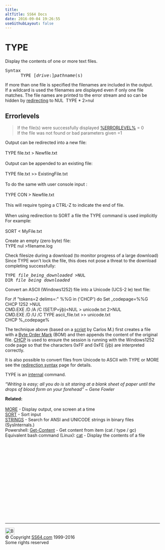 ```yaml
---
title:
altTitle: SS64 Docs
date: 2016-09-04 19:26:55
useGithubLayout: false
---
```

<!-- #BeginLibraryItem "/Library/head_nt.lbi" --><!-- #EndLibraryItem --><h1>TYPE</h1> 
<p>Display the contents of one or more text files. </p>
<pre>Syntax
      TYPE [<i>drive</i>:]<i>pathname</i>(s)</pre>
<p>If more than one file is specified the filenames are included in the output.<br>
If a wildcard is used the filenames are  displayed even if only one file matches. The file names are printed to the error stream and so can be hidden by <a href="syntax-redirection.html">redirecting</a> to NUL <span class="code">&nbsp;TYPE * 2&gt;nul</span></p>
<h2>Errorlevels</h2>
<blockquote>
<p>If the file(s) were successfully displayed <a href="errorlevel.html">%ERRORLEVEL%</a> = 0<br>
If the file was not found or bad parameters given =1</p>
</blockquote>
<p> Output can be redirected into a new file:<br>
<br>
<span class="code">TYPE file.txt &gt; Newfile.txt</span><br>
<br>
Output can be appended to an existing file:<br>
<br>
<span class="code">TYPE file.txt &gt;&gt; ExistingFile.txt</span><br>
<br>
To do the same with user console input :<br>
<br>
<span class="code">TYPE CON &gt; Newfile.txt</span><br>
<br>
This will require typing a CTRL-Z to indicate the end of file.<br>
<br>
When using redirection to SORT a file the TYPE command is used implicitly<br>
For example:<br>
<br>
<span class="code">SORT &lt; MyFile.txt</span></p>
<p>Create an empty (zero byte)  file: <br>
<span class="code">TYPE nul &gt;filename.log</span></p>
<p>Check filesize during a download (to monitor progress of a large download) Since TYPE won't lock the file, this does not pose a threat to the download completing successfully:</p>
<pre>TYPE <i>file_being_downloaded</i> &gt;NUL 
DIR <i>file_being_downloaded</i></pre>
<p>Convert an ASCII (Windows1252) file into a  Unicode (UCS-2 le) text file: <br>
</p>
<p class="code">For /f "tokens=2 delims=:" %%G in ('CHCP') do Set _codepage=%%G<br>
  CHCP 1252 &gt;NUL<br>
  CMD.EXE /D /A /C (SET/P=ÿþ)&lt;NUL &gt; unicode.txt 2&gt;NUL<br>
CMD.EXE /D /U /C TYPE ascii_file.txt &gt;&gt; unicode.txt<br>
CHCP %_codepage%
</p>
<p>The technique above (based on a <a href="http://www.robvanderwoude.com/type.php">script</a> by Carlos M.) first creates a file with a <a href="http://en.wikipedia.org/wiki/Byte_order_mark">Byte Order Mark</a> (BOM) and then appends the content of the original file. <a href="chcp.html">CHCP</a> is used to ensure the session is running with the Windows1252 code page  so that the characters 0xFF and 0xFE (<span class="code">ÿþ</span>) are interpreted correctly.</p>
<p>It is also possible to convert files from Unicode to ASCII with TYPE or MORE see the <a href="syntax-redirection.html">redirection syntax</a> page for details.</p>
<p>TYPE is an <a href="syntax-internal.html">internal</a> command.</p>
<p class="quote"><i> “Writing is easy; all you do is sit staring at a blank sheet of paper until the drops of blood form on your forehead” ~ Gene Fowler </i></p>
<p> 
<b>Related:</b><br><br>
<a href="more.html">MORE</a> - 
Display output, one screen at a time<br>
<a href="sort.html">SORT</a> - Sort input<br>
<a href="strings.html">STRINGS</a> - Search for ANSI and UNICODE strings in binary files (SysInternals.)<br>
Powershell: <a href="../ps/get-content.html">Get-Content</a> - Get content from item (cat / type / gc)<br>
  Equivalent bash command (Linux): <a href="../bash/cat.html">cat</a> - Display the contents of a file</p><!-- #BeginLibraryItem "/Library/foot_nt.lbi" --><p>
<!-- windows300 -->
<ins class="adsbygoogle" style="display:inline-block;width:300px;height:250px" data-ad-client="ca-pub-6140977852749469" data-ad-slot="7649547908"></ins>
<script>
(adsbygoogle = window.adsbygoogle || []).push({});
</script></p>
<hr>
<div id="bl" class="footer"><a href="type.html#"><img src="../images/top.png" width="30" height="22" alt="Back to the Top"></a></div>
<div id="br" class="footer, tagline">© Copyright <a href="http://ss64.com/">SS64.com</a> 1999-2016<br>
Some rights reserved</div><!-- #EndLibraryItem -->


